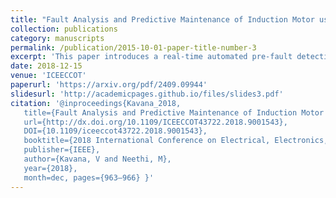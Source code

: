 ```yaml
---
title: "Fault Analysis and Predictive Maintenance of Induction Motor using Machine Learning"
collection: publications
category: manuscripts
permalink: /publication/2015-10-01-paper-title-number-3
excerpt: 'This paper introduces a real-time automated pre-fault detection and classification of 6 types of induction motor faults using Deep Neaural Networks. It also proposes a novel model free monitoring system wherein the motor itself acts like a sensor.'
date: 2018-12-15
venue: 'ICEECCOT'
paperurl: 'https://arxiv.org/pdf/2409.09944'
slidesurl: 'http://academicpages.github.io/files/slides3.pdf'
citation: '@inproceedings{Kavana_2018,
   title={Fault Analysis and Predictive Maintenance of Induction Motor Using Machine Learning},
   url={http://dx.doi.org/10.1109/ICEECCOT43722.2018.9001543},
   DOI={10.1109/iceeccot43722.2018.9001543},
   booktitle={2018 International Conference on Electrical, Electronics, Communication, Computer, and Optimization Techniques (ICEECCOT)},
   publisher={IEEE},
   author={Kavana, V and Neethi, M},
   year={2018},
   month=dec, pages={963–966} }'
---
```

